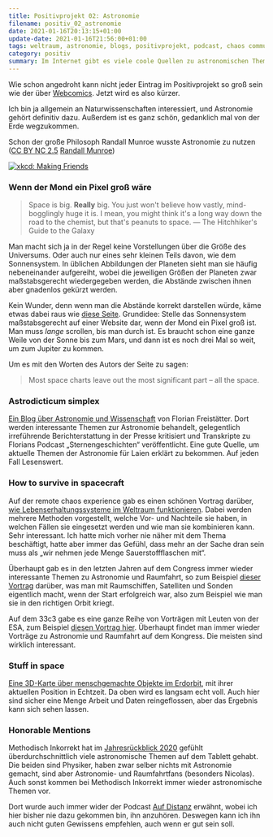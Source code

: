 ```yaml
---
title: Positivprojekt 02: Astronomie
filename: positiv_02_astronomie
date: 2021-01-16T20:13:15+01:00
update-date: 2021-01-16T21:56:00+01:00
tags: weltraum, astronomie, blogs, positivprojekt, podcast, chaos communication congress
category: positiv
summary: Im Internet gibt es viele coole Quellen zu astronomischen Themen. Hier sind ein paar.
---
```


Wie schon angedroht kann nicht jeder Eintrag im Positivprojekt so groß sein wie der über [Webcomics](/blogposts/positiv_01_webcomics). Jetzt wird es also kürzer.

Ich bin ja allgemein an Naturwissenschaften interessiert, und Astronomie gehört definitiv dazu. Außerdem ist es ganz schön, gedanklich mal von der Erde wegzukommen.

Schon der große Philosoph Randall Munroe wusste Astronomie zu nutzen ([CC BY NC 2.5](https://creativecommons.org/licenses/by-nc/2.5/) [Randall Munroe](https://xkcd.com/1746/))

[![xkcd: Making Friends](/file/xkcd_making_friends.webp "Wenn er das bei mir versuchen würde würde es funktionieren.")](https://xkcd.com/1746/)

### Wenn der Mond ein Pixel groß wäre

> Space is big. **Really** big. You just won't believe how vastly, mind-bogglingly huge it is. I mean, you might think it's a long way down the road to the chemist, but that's peanuts to space.
— The Hitchhiker's Guide to the Galaxy

Man macht sich ja in der Regel keine Vorstellungen über die Größe des Universums. Oder auch nur eines sehr kleinen Teils davon, wie dem Sonnensystem. In üblichen Abbildungen der Planeten sieht man sie häufig nebeneinander aufgereiht, wobei die jeweiligen Größen der Planeten zwar maßstabsgerecht wiedergegeben werden, die Abstände zwischen ihnen aber gnadenlos gekürzt werden.

Kein Wunder, denn wenn man die Abstände korrekt darstellen würde, käme etwas dabei raus wie [diese Seite](https://www.joshworth.com/dev/pixelspace/pixelspace_solarsystem.html). Grundidee: Stelle das Sonnensystem maßstabsgerecht auf einer Website dar, wenn der Mond ein Pixel groß ist. Man muss _lange_ scrollen, bis man durch ist. Es braucht schon eine ganze Weile von der Sonne bis zum Mars, und dann ist es noch drei Mal so weit, um zum Jupiter zu kommen.

Um es mit den Worten des Autors der Seite zu sagen:
> Most space charts leave out the most significant part – all the space.


### Astrodicticum simplex

[Ein Blog über Astronomie und Wissenschaft](https://scienceblogs.de/astrodicticum-simplex/) von Florian Freistätter. Dort werden interessante Themen zur Astronomie behandelt, gelegentlich irreführende Berichterstattung in der Presse kritisiert und Transkripte zu Florians Podcast „Sternengeschichten“ veröffentlicht. Eine gute Quelle, um aktuelle Themen der Astronomie für Laien erklärt zu bekommen. Auf jeden Fall Lesenswert.

### How to survive in spacecraft

Auf der remote chaos experience gab es einen schönen Vortrag darüber, [wie Lebenserhaltungssysteme im Weltraum funktionieren](https://media.ccc.de/v/rc3-158638-how_to_survive_in_spacecraft). Dabei werden mehrere Methoden vorgestellt, welche Vor- und Nachteile sie haben, in welchen Fällen sie eingesetzt werden und wie man sie kombinieren kann. Sehr interessant. Ich hatte mich vorher nie näher mit dem Thema beschäftigt, hatte aber immer das Gefühl, dass mehr an der Sache dran sein muss als „wir nehmen jede Menge Sauerstoffflaschen mit“.

Überhaupt gab es in den letzten Jahren auf dem Congress immer wieder interessante Themen zu Astronomie und Raumfahrt, so zum Beispiel [dieser Vortrag](https://media.ccc.de/v/35c3-9923-space_ops_101) darüber, was man mit Raumschiffen, Satelliten und Sonden eigentlich macht, wenn der Start erfolgreich war, also zum Beispiel wie man sie in den richtigen Orbit kriegt.

Auf dem 33c3 gabe es eine ganze Reihe von Vorträgen mit Leuten von der ESA, zum Beispiel [diesen Vortrag hier](https://media.ccc.de/v/33c3-8406-the_moon_and_european_space_exploration). Überhaupt findet man immer wieder Vorträge zu Astronomie und Raumfahrt auf dem Kongress. Die meisten sind wirklich interessant.

### Stuff in space

[Eine 3D-Karte über menschgemachte Objekte im Erdorbit](http://stuffin.space/), mit ihrer aktuellen Position in Echtzeit. Da oben wird es langsam echt voll. Auch hier sind sicher eine Menge Arbeit und Daten reingeflossen, aber das Ergebnis kann sich sehen lassen.

### Honorable Mentions

Methodisch Inkorrekt hat im [Jahresrückblick 2020](https://minkorrekt.de/mi182-jahresrueckblick-2020/) gefühlt überdurchschnittlich viele astronomische Themen auf dem Tablett gehabt. Die beiden sind Physiker, haben zwar selber nichts mit Astronomie gemacht, sind aber Astronomie- und Raumfahrtfans (besonders Nicolas). Auch sonst kommen bei Methodisch Inkorrekt immer wieder astronomische Themen vor.

Dort wurde auch immer wider der Podcast [Auf Distanz](https://aufdistanz.de/) erwähnt, wobei ich hier bisher nie dazu gekommen bin, ihn anzuhören. Deswegen kann ich ihn auch nicht guten Gewissens empfehlen, auch wenn er gut sein soll.
